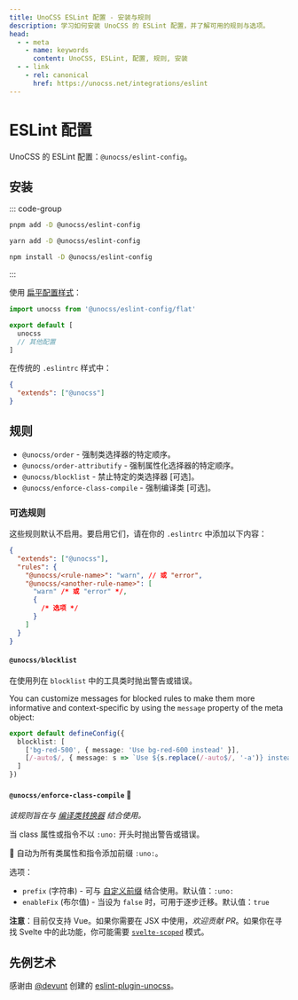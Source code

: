 ```yaml
---
title: UnoCSS ESLint 配置 - 安装与规则
description: 学习如何安装 UnoCSS 的 ESLint 配置，并了解可用的规则与选项。
head:
  - - meta
    - name: keywords
      content: UnoCSS, ESLint, 配置, 规则, 安装
  - - link
    - rel: canonical
      href: https://unocss.net/integrations/eslint
---
```


# ESLint 配置

UnoCSS 的 ESLint 配置：`@unocss/eslint-config`。

## 安装

::: code-group

```bash [pnpm]
pnpm add -D @unocss/eslint-config
```

```bash [yarn]
yarn add -D @unocss/eslint-config
```

```bash [npm]
npm install -D @unocss/eslint-config
```

:::

使用 [扁平配置样式](https://eslint.org/docs/latest/use/configure/configuration-files-new)：

```js [eslint.config.js]
import unocss from '@unocss/eslint-config/flat'

export default [
  unocss
  // 其他配置
]
```

在传统的 `.eslintrc` 样式中：

```json [.eslintrc]
{
  "extends": ["@unocss"]
}
```

## 规则

- `@unocss/order` - 强制类选择器的特定顺序。
- `@unocss/order-attributify` - 强制属性化选择器的特定顺序。
- `@unocss/blocklist` - 禁止特定的类选择器 [可选]。
- `@unocss/enforce-class-compile` - 强制编译类 [可选]。

### 可选规则

这些规则默认不启用。要启用它们，请在你的 `.eslintrc` 中添加以下内容：

```json [.eslintrc]
{
  "extends": ["@unocss"],
  "rules": {
    "@unocss/<rule-name>": "warn", // 或 "error",
    "@unocss/<another-rule-name>": [
      "warn" /* 或 "error" */,
      {
        /* 选项 */
      }
    ]
  }
}
```

#### `@unocss/blocklist`

在使用列在 `blocklist` 中的工具类时抛出警告或错误。

You can customize messages for blocked rules to make them more informative and context-specific by using the `message` property of the meta object:

```ts [unocss.config.ts]
export default defineConfig({
  blocklist: [
    ['bg-red-500', { message: 'Use bg-red-600 instead' }],
    [/-auto$/, { message: s => `Use ${s.replace(/-auto$/, '-a')} instead` }] // -> "my-auto" is in blocklist: Use "my-a" instead
  ]
})
```

#### `@unocss/enforce-class-compile` :wrench:

_该规则旨在与 [编译类转换器](https://unocss.dev/transformers/compile-class) 结合使用。_

当 class 属性或指令不以 `:uno:` 开头时抛出警告或错误。

:wrench: 自动为所有类属性和指令添加前缀 `:uno:`。

选项：

- `prefix` (字符串) - 可与 [自定义前缀](https://github.com/unocss/unocss/blob/main/packages/transformer-compile-class/src/index.ts#L34) 结合使用。默认值：`:uno:`
- `enableFix` (布尔值) - 当设为 `false` 时，可用于逐步迁移。默认值：`true`

**注意**：目前仅支持 Vue。如果你需要在 JSX 中使用，_欢迎贡献 PR_。如果你在寻找 Svelte 中的此功能，你可能需要 [`svelte-scoped`](https://unocss.dev/integrations/svelte-scoped) 模式。

## 先例艺术

感谢由 [@devunt](https://github.com/devunt) 创建的 [eslint-plugin-unocss](https://github.com/devunt/eslint-plugin-unocss)。
